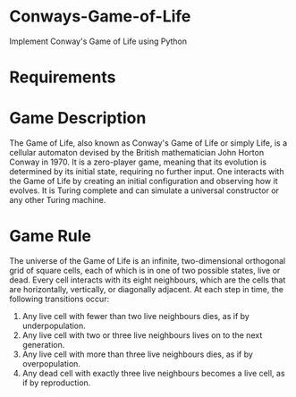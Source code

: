 # Conways-Game-of-Life
Implement Conway's Game of Life using Python

# Requirements


# Game Description
The Game of Life, also known as Conway's Game of Life or simply Life, is a cellular automaton devised by the British mathematician John Horton Conway in 1970.
It is a zero-player game, meaning that its evolution is determined by its initial state, requiring no further input. 
One interacts with the Game of Life by creating an initial configuration and observing how it evolves. 
It is Turing complete and can simulate a universal constructor or any other Turing machine.

# Game Rule
The universe of the Game of Life is an infinite, two-dimensional orthogonal grid of square cells, each of which is in one of two possible states,
live or dead. Every cell interacts with its eight neighbours, which are the cells that are horizontally, vertically, or diagonally adjacent.
At each step in time, the following transitions occur:

1. Any live cell with fewer than two live neighbours dies, as if by underpopulation.
2. Any live cell with two or three live neighbours lives on to the next generation.
3. Any live cell with more than three live neighbours dies, as if by overpopulation.
4. Any dead cell with exactly three live neighbours becomes a live cell, as if by reproduction.